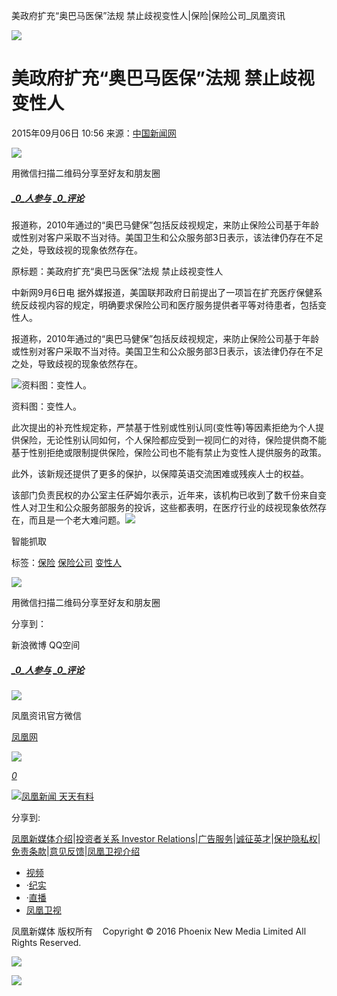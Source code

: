 美政府扩充“奥巴马医保”法规 禁止歧视变性人|保险|保险公司\_凤凰资讯

![](https://dolphin.deliver.ifeng.com/c?z=ifeng&la=0&si=2&ci=23&cg=22&c=29&or=232&l=728&bg=728&b=726&u=https://y0.ifengimg.com/34c4a1d78882290c/2012/0528/1x1.gif)

# 美政府扩充“奥巴马医保”法规 禁止歧视变性人

2015年09月06日 10:56 来源：[中国新闻网](http://www.chinanews.com/gj/2015/09-06/7507150.shtml)

![](http://h2.ifengimg.com/0f56ee67a4c375c2/2013/1106/indeccode.png)

用微信扫描二维码分享至好友和朋友圈

##### [_0_人参与](http://gentie.ifeng.com/view.html?docUrl=http%3A%2F%2Fnews.ifeng.com%2Fa%2F20150906%2F44591240_0.shtml&docName=%E7%BE%8E%E6%94%BF%E5%BA%9C%E6%89%A9%E5%85%85%E2%80%9C%E5%A5%A5%E5%B7%B4%E9%A9%AC%E5%8C%BB%E4%BF%9D%E2%80%9D%E6%B3%95%E8%A7%84%20%E7%A6%81%E6%AD%A2%E6%AD%A7%E8%A7%86%E5%8F%98%E6%80%A7%E4%BA%BA&skey=3605cd&pcUrl=http%3A%2F%2Fnews.ifeng.com%2Fa%2F20150906%2F44591240_0.shtml) [_0_评论](http://gentie.ifeng.com/view.html?docUrl=http%3A%2F%2Fnews.ifeng.com%2Fa%2F20150906%2F44591240_0.shtml&docName=%E7%BE%8E%E6%94%BF%E5%BA%9C%E6%89%A9%E5%85%85%E2%80%9C%E5%A5%A5%E5%B7%B4%E9%A9%AC%E5%8C%BB%E4%BF%9D%E2%80%9D%E6%B3%95%E8%A7%84%20%E7%A6%81%E6%AD%A2%E6%AD%A7%E8%A7%86%E5%8F%98%E6%80%A7%E4%BA%BA&skey=3605cd&pcUrl=http%3A%2F%2Fnews.ifeng.com%2Fa%2F20150906%2F44591240_0.shtml)

报道称，2010年通过的“奥巴马健保”包括反歧视规定，来防止保险公司基于年龄或性别对客户采取不当对待。美国卫生和公众服务部3日表示，该法律仍存在不足之处，导致歧视的现象依然存在。

原标题：美政府扩充“奥巴马医保”法规 禁止歧视变性人

中新网9月6日电 据外媒报道，美国联邦政府日前提出了一项旨在扩充医疗保健系统反歧视内容的规定，明确要求保险公司和医疗服务提供者平等对待患者，包括变性人。

报道称，2010年通过的“奥巴马健保”包括反歧视规定，来防止保险公司基于年龄或性别对客户采取不当对待。美国卫生和公众服务部3日表示，该法律仍存在不足之处，导致歧视的现象依然存在。

![资料图：变性人。](http://y3.ifengimg.com/cmpp/2015/09/06/11/ab6989e1-cb72-499d-8dc1-2dd0da8138a9_size21_w500_h346.jpg)

资料图：变性人。

此次提出的补充性规定称，严禁基于性别或性别认同(变性等)等因素拒绝为个人提供保险，无论性别认同如何，个人保险都应受到一视同仁的对待，保险提供商不能基于性别拒绝或限制提供保险，保险公司也不能有禁止为变性人提供服务的政策。

此外，该新规还提供了更多的保护，以保障英语交流困难或残疾人士的权益。

该部门负责民权的办公室主任萨姆尔表示，近年来，该机构已收到了数千份来自变性人对卫生和公众服务部服务的投诉，这些都表明，在医疗行业的歧视现象依然存在，而且是一个老大难问题。[![](http://y2.ifengimg.com/a/2015/0708/icon_logo.gif)](http://www.ifeng.com/)

智能抓取

标签：[保险](http://search.ifeng.com/sofeng/search.action?c=1&q=%E4%BF%9D%E9%99%A9) [保险公司](http://search.ifeng.com/sofeng/search.action?c=1&q=%E4%BF%9D%E9%99%A9%E5%85%AC%E5%8F%B8) [变性人](http://search.ifeng.com/sofeng/search.action?c=1&q=%E5%8F%98%E6%80%A7%E4%BA%BA)

![](http://h2.ifengimg.com/0f56ee67a4c375c2/2013/1106/indeccode.png)

用微信扫描二维码分享至好友和朋友圈

分享到：

新浪微博 QQ空间

##### [_0_人参与](http://gentie.ifeng.com/view.html?docUrl=http%3A%2F%2Fnews.ifeng.com%2Fa%2F20150906%2F44591240_0.shtml&docName=%E7%BE%8E%E6%94%BF%E5%BA%9C%E6%89%A9%E5%85%85%E2%80%9C%E5%A5%A5%E5%B7%B4%E9%A9%AC%E5%8C%BB%E4%BF%9D%E2%80%9D%E6%B3%95%E8%A7%84%20%E7%A6%81%E6%AD%A2%E6%AD%A7%E8%A7%86%E5%8F%98%E6%80%A7%E4%BA%BA&skey=3605cd&pcUrl=http%3A%2F%2Fnews.ifeng.com%2Fa%2F20150906%2F44591240_0.shtml) [_0_评论](http://gentie.ifeng.com/view.html?docUrl=http%3A%2F%2Fnews.ifeng.com%2Fa%2F20150906%2F44591240_0.shtml&docName=%E7%BE%8E%E6%94%BF%E5%BA%9C%E6%89%A9%E5%85%85%E2%80%9C%E5%A5%A5%E5%B7%B4%E9%A9%AC%E5%8C%BB%E4%BF%9D%E2%80%9D%E6%B3%95%E8%A7%84%20%E7%A6%81%E6%AD%A2%E6%AD%A7%E8%A7%86%E5%8F%98%E6%80%A7%E4%BA%BA&skey=3605cd&pcUrl=http%3A%2F%2Fnews.ifeng.com%2Fa%2F20150906%2F44591240_0.shtml)

![](http://d.ifengimg.com/w80_h80_nocache/y0.ifengimg.com/e01ed39fc2da5d4a/2013/1107/00092ec33d1b6502592a18584daddf3e.jpg)

凤凰资讯官方微信

[凤凰网](http://weibo.com/phoenixnewmedia "凤凰网")

![](http://y2.ifengimg.com/ifengimcp/pic/20150902/3677f2773fd79f12b079_size1_w35_h15.png)

[_0_](javascript:void\(0\);)

[![凤凰新闻 天天有料](//y3.ifengimg.com/a/2015/0130/b3e486531275e3b.JPG)](http://api.3g.ifeng.com/ifengtg?adid=11345)

分享到:

[凤凰新媒体介绍](http://www.ifeng.com/corp/about/intro/)|[投资者关系 Investor Relations](http://ir.ifeng.com/)|[广告服务](http://biz.ifeng.com/)|[诚征英才](http://career.ifeng.com/)|[保护隐私权](http://www.ifeng.com/corp/privacy/)|[免责条款](http://www.ifeng.com/corp/exemption/)|[意见反馈](http://help.ifeng.com/)|[凤凰卫视介绍](http://phtv.ifeng.com/intro/)

-   [视频](http://v.ifeng.com/ "视频")
-   ·[纪实](http://v.ifeng.com/documentary/index.shtml "纪实")
-   ·[直播](http://v.ifeng.com/live/ "直播")
-   [凤凰卫视](http://phtv.ifeng.com/ "凤凰卫视")

凤凰新媒体 版权所有    Copyright © 2016 Phoenix New Media Limited All Rights Reserved.

![](http://ifeng.wrating.com/a.gif?a=192ebcc900a&t=&i=-53a4efbd5.192ebcc9014.0.4eb595d592ee&b=https%3A//news.ifeng.com/a/20150906/44591240_0.shtml&c=860010-2063990101&s=800x600x24&l=en-us&z=0&j=0&f=-&ut=30&n=&js=&ck=1)

![](http://ifeng.wrating.com/a.gif?a=&c=860010-2063990101)
